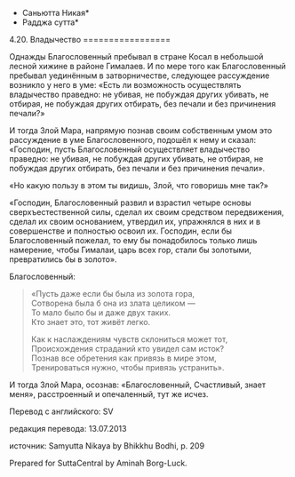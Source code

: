 * Саньютта Никая*
* Радджа сутта*

4\.20\. Владычество
\=\=\=\=\=\=\=\=\=\=\=\=\=\=\=\=\=

Однажды Благословенный пребывал в стране Косал в небольшой лесной хижине в районе Гималаев\. И по мере того как Благословенный пребывал уединённым в затворничестве, следующее рассуждение возникло у него в уме: «Есть ли возможность осуществлять владычество праведно: не убивая, не побуждая других убивать, не отбирая, не побуждая других отбирать, без печали и без причинения печали?»

И тогда Злой Мара, напрямую познав своим собственным умом это рассуждение в уме Благословенного, подошёл к нему и сказал: «Господин, пусть Благословенный осуществляет владычество праведно: не убивая, не побуждая других убивать, не отбирая, не побуждая других отбирать, без печали и без причинения печали»\.

«Но какую пользу в этом ты видишь, Злой, что говоришь мне так?»

«Господин, Благословенный развил и взрастил четыре основы сверхъестественной силы, сделал их своим средством передвижения, сделал их своим основанием, утвердил их, упражнялся в них и в совершенстве и полностью освоил их\. Господин, если бы Благословенный пожелал, то ему бы понадобилось только лишь намерение, чтобы Гималаи, царь всех гор, стали бы золотыми, превратились бы в золото»\.

Благословенный:

> «Пусть даже если бы была из золота гора,  
> Сотворена была б она из злата целиком —  
> То мало было бы и даже двух таких\.  
> Кто знает это, тот живёт легко\.  
>   
> Как к наслаждениям чувств склониться может тот,  
> Происхождения страданий кто увидел сам исток?  
> Познав все обретения как привязь в мире этом,  
> Тренироваться нужно, чтобы привязь устранить»\.

И тогда Злой Мара, осознав: «Благословенный, Счастливый, знает меня», расстроенный и опечаленный, тут же исчез\.

Перевод с английского: SV

редакция перевода: 13\.07\.2013

источник: Samyutta Nikaya by Bhikkhu Bodhi, p\. 209

Prepared for SuttaCentral by Aminah Borg\-Luck\.